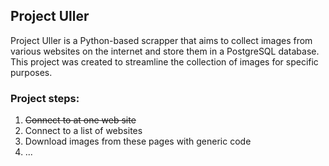 ## Project Uller

Project Uller is a Python-based scrapper that aims to collect images from various websites on the internet and store them in a PostgreSQL database. This project was created to streamline the collection of images for specific purposes.

### Project steps:

1. ~~Connect to at one web site~~
2. Connect to a list of websites
3. Download images from these pages with generic code
4. ...